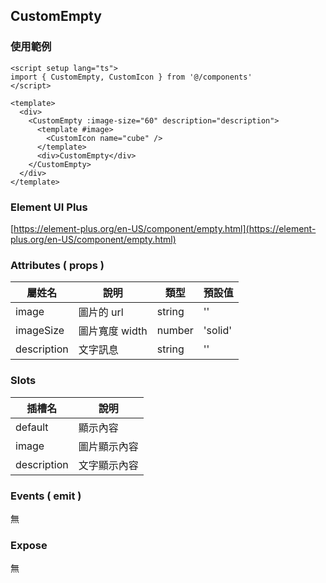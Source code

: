 ## CustomEmpty

### 使用範例

```vue
<script setup lang="ts">
import { CustomEmpty, CustomIcon } from '@/components'
</script>

<template>
  <div>
    <CustomEmpty :image-size="60" description="description">
      <template #image>
        <CustomIcon name="cube" />
      </template>
      <div>CustomEmpty</div>
    </CustomEmpty>
  </div>
</template>
```

### Element UI Plus

[https://element-plus.org/en-US/component/empty.html](https://element-plus.org/en-US/component/empty.html)

### Attributes ( props )

| 屬姓名      | 說明           | 類型   | 預設值  |
| ----------- | -------------- | ------ | ------- |
| image       | 圖片的 url     | string | ''      |
| imageSize   | 圖片寬度 width | number | 'solid' |
| description | 文字訊息       | string | ''      |

### Slots

| 插槽名      | 說明         |
| ----------- | ------------ |
| default     | 顯示內容     |
| image       | 圖片顯示內容 |
| description | 文字顯示內容 |

### Events ( emit )

無

### Expose

無
